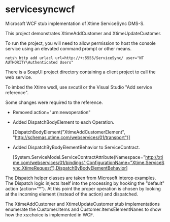 servicesyncwcf
==============

Microsoft WCF stub implementation of Xtime ServiceSync DMS-S.

This project demonstrates XtimeAddCustomer and XtimeUpdateCustomer.

To run the project, you will need to allow permission to host the console service using an elevated command prompt or other means.

    netsh http add urlacl url=http://+:5555/ServiceSync/ user="NT AUTHORITY\Authenticated Users"

There is a SoapUI project directory containing a client project to call the web service.

To imbed the Xtime wsdl, use svcutil or the Visual Studio "Add service reference".

Some changes were required to the reference.

* Removed action="urn:newoperation"
  
* Added DispatchBodyElement to each Operation.

    [DispatchBodyElement("XtimeAddCustomerElement", "http://schemas.xtime.com/webservices/01/transport")]
    
* Added DispatchByBodyElementBehavior to ServiceContract.
  
    [System.ServiceModel.ServiceContractAttribute(Namespace="http://xtime.com/webservices/01/bindings",ConfigurationName="Xtime.ServiceSync.XtimeRequest"),DispatchByBodyElementBehavior]
  
The Dispatch helper classes are taken from Microsoft interop examples. The Dispatch logic injects itself into the processing by hooking the "default" action (action="*"). At this point the proper operation is chosen by looking at the incoming element (instead of the action) and dispatched.

The XtimeAddCustomer and XtimeUpdateCustomer stub implementations enumerate the Customer.Items and Customer.ItemsElementNanes to show how the xs:choice is implemented in WCF.
